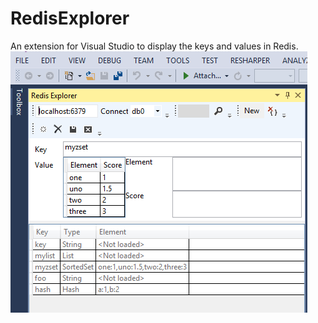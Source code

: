 # RedisExplorer
An extension for Visual Studio to display the keys and values in Redis.
![Screen capture](Images/RedisExplorerCapture03.PNG)
